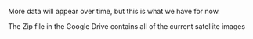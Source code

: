 More data will appear over time, but this is what we have for now.

The Zip file in the Google Drive contains all of the current satellite images
